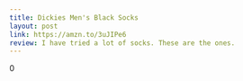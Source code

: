 ```yaml
---
title: Dickies Men's Black Socks
layout: post
link: https://amzn.to/3uJIPe6
review: I have tried a lot of socks. These are the ones.
---
```

0